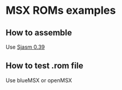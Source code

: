 # MSX ROMs examples

## How to assemble

Use [Sjasm 0.39](https://github.com/Konamiman/Sjasm)

## How to test .rom file

Use blueMSX or openMSX